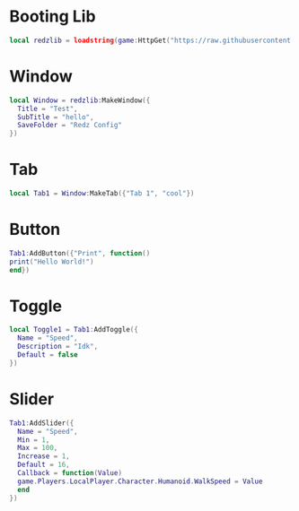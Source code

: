 # Booting Lib
```lua
local redzlib = loadstring(game:HttpGet("https://raw.githubusercontent.com/REDzHUB/RedzLibV5/main/Source.Lua"))()
```
# Window
```lua
local Window = redzlib:MakeWindow({
  Title = "Test",
  SubTitle = "hello",
  SaveFolder = "Redz Config"
})
```
# Tab
```lua
local Tab1 = Window:MakeTab({"Tab 1", "cool"})
```
# Button
```lua
Tab1:AddButton({"Print", function()
print("Hello World!")
end})
```
# Toggle
```lua
local Toggle1 = Tab1:AddToggle({
  Name = "Speed",
  Description = "Idk",
  Default = false
})
```
# Slider
```lua
Tab1:AddSlider({
  Name = "Speed",
  Min = 1,
  Max = 100,
  Increase = 1,
  Default = 16,
  Callback = function(Value)
  game.Players.LocalPlayer.Character.Humanoid.WalkSpeed = Value
  end
})
```
